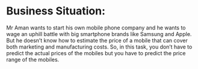 # Business Situation:

Mr Aman wants to start his own mobile phone company and he wants to wage an uphill battle with big smartphone brands like Samsung and Apple. But he doesn’t know how to estimate the price of a mobile that can cover both marketing and manufacturing costs. So, in this task, you don’t have to predict the actual prices of the mobiles but you have to predict the price range of the mobiles.


